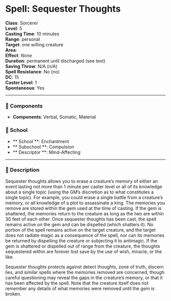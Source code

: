 
# Spell: Sequester Thoughts
**Class**: Sorcerer  
**Level**: 5  
**Casting Time**: 10 minutes  
**Range**: personal  
**Target**: one willing creature  
**Area**:   
**Effect**: _None_  
**Duration**: permanent until discharged (see text)  
**Saving Throw**: N/A (n/A)  
**Spell Resistance**: No (no)  
**DC**: 15  
**Caster Level**: 1  
**Spontaneous**: Yes

---

### 🔮 Components
- **Components**: Verbal, Somatic, Material

### 🏫 School
- ** School **: Enchantment
- ** Subschool **: Compulsion
- ** Descriptor **: Mind-Affecting
---

### 📜 Description
Sequester thoughts allows you to erase a creature’s memory of either an event lasting not more than 1 minute per caster level or all of its knowledge about a single topic (using the GM’s discretion as to what constitutes a single topic). For example, you could erase a single battle from a creature’s memory, or all knowledge of a plot to assassinate a king. The memories you remove are stored within the gem used at the time of casting. If the gem is shattered, the memories return to the creature as long as the two are within 30 feet of each other. Once sequester thoughts has been cast, the spell remains active on the gem and can be dispelled (which shatters it). No portion of the spell remains active on the target creature, and the target does not radiate magic as a consequence of the spell, nor can its memories be returned by dispelling the creature or subjecting it to antimagic. If the gem is shattered or dispelled out of range from the creature, the thoughts sequestered within are forever lost save by the use of wish, miracle, or the like.

Sequester thoughts protects against detect thoughts, zone of truth, discern lies, and similar spells where the memories removed are concerned, though careful questioning may reveal the gaps in the creature’s memory, or that it has been affected by the spell. Note that the creature itself does not remember any details of what memories were removed until the gem is broken.
